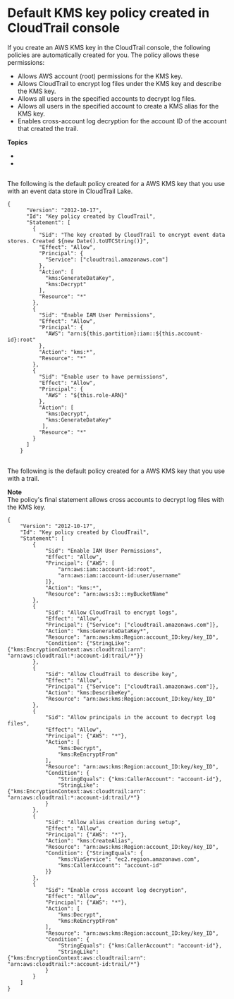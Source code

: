 # Default KMS key policy created in CloudTrail console<a name="default-kms-key-policy"></a>

If you create an AWS KMS key in the CloudTrail console, the following policies are automatically created for you\. The policy allows these permissions:
+ Allows AWS account \(root\) permissions for the KMS key\.
+ Allows CloudTrail to encrypt log files under the KMS key and describe the KMS key\.
+ Allows all users in the specified accounts to decrypt log files\.
+ Allows all users in the specified account to create a KMS alias for the KMS key\.
+ Enables cross\-account log decryption for the account ID of the account that created the trail\. 

**Topics**
+ [](#default-kms-key-policy-eds)
+ [](#default-kms-key-policy-trail)

## <a name="default-kms-key-policy-eds"></a>

The following is the default policy created for a AWS KMS key that you use with an event data store in CloudTrail Lake\.

```
{
      "Version": "2012-10-17",
      "Id": "Key policy created by CloudTrail",
      "Statement": [
        {
          "Sid": "The key created by CloudTrail to encrypt event data stores. Created ${new Date().toUTCString()}",
          "Effect": "Allow",
          "Principal": {
            "Service": ["cloudtrail.amazonaws.com"]
          },
          "Action": [
            "kms:GenerateDataKey",
            "kms:Decrypt"
          ],
          "Resource": "*"
        },
        {
          "Sid": "Enable IAM User Permissions",
          "Effect": "Allow",
          "Principal": {
            "AWS": "arn:${this.partition}:iam::${this.account-id}:root"
          },
          "Action": "kms:*",
          "Resource": "*"
        },
        {
          "Sid": "Enable user to have permissions",
          "Effect": "Allow",
          "Principal": {
            "AWS" : "${this.role-ARN}"
          },
          "Action": [
            "kms:Decrypt",
            "kms:GenerateDataKey"
           ],
          "Resource": "*"
        }
      ]
    }
```

## <a name="default-kms-key-policy-trail"></a>

The following is the default policy created for a AWS KMS key that you use with a trail\.

**Note**  
The policy's final statement allows cross accounts to decrypt log files with the KMS key\.

```
{
    "Version": "2012-10-17",
    "Id": "Key policy created by CloudTrail",
    "Statement": [
        {
            "Sid": "Enable IAM User Permissions",
            "Effect": "Allow",
            "Principal": {"AWS": [
                "arn:aws:iam::account-id:root",
                "arn:aws:iam::account-id:user/username"
            ]},
            "Action": "kms:*",
            "Resource": "arn:aws:s3:::myBucketName"
        },
        {
            "Sid": "Allow CloudTrail to encrypt logs",
            "Effect": "Allow",
            "Principal": {"Service": ["cloudtrail.amazonaws.com"]},
            "Action": "kms:GenerateDataKey*",
            "Resource": "arn:aws:kms:Region:account_ID:key/key_ID",
            "Condition": {"StringLike": {"kms:EncryptionContext:aws:cloudtrail:arn": "arn:aws:cloudtrail:*:account-id:trail/*"}}
        },
        {
            "Sid": "Allow CloudTrail to describe key",
            "Effect": "Allow",
            "Principal": {"Service": ["cloudtrail.amazonaws.com"]},
            "Action": "kms:DescribeKey",
            "Resource": "arn:aws:kms:Region:account_ID:key/key_ID"
        },
        {
            "Sid": "Allow principals in the account to decrypt log files",
            "Effect": "Allow",
            "Principal": {"AWS": "*"},
            "Action": [
                "kms:Decrypt",
                "kms:ReEncryptFrom"
            ],
            "Resource": "arn:aws:kms:Region:account_ID:key/key_ID",
            "Condition": {
                "StringEquals": {"kms:CallerAccount": "account-id"},
                "StringLike": {"kms:EncryptionContext:aws:cloudtrail:arn": "arn:aws:cloudtrail:*:account-id:trail/*"}
            }
        },
        {
            "Sid": "Allow alias creation during setup",
            "Effect": "Allow",
            "Principal": {"AWS": "*"},
            "Action": "kms:CreateAlias",
            "Resource": "arn:aws:kms:Region:account_ID:key/key_ID",
            "Condition": {"StringEquals": {
                "kms:ViaService": "ec2.region.amazonaws.com",
                "kms:CallerAccount": "account-id"
            }}
        },
        {
            "Sid": "Enable cross account log decryption",
            "Effect": "Allow",
            "Principal": {"AWS": "*"},
            "Action": [
                "kms:Decrypt",
                "kms:ReEncryptFrom"
            ],
            "Resource": "arn:aws:kms:Region:account_ID:key/key_ID",
            "Condition": {
                "StringEquals": {"kms:CallerAccount": "account-id"},
                "StringLike": {"kms:EncryptionContext:aws:cloudtrail:arn": "arn:aws:cloudtrail:*:account-id:trail/*"}
            }
        }
    ]
}
```
